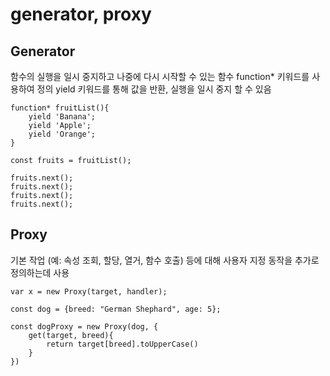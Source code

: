 # generator, proxy 

## Generator 
함수의 실행을 일시 중지하고 나중에 다시 시작할 수 있는 함수 
function* 키워드를 사용하여 정의 
yield 키워드를 통해 값을 반환, 실행을 일시 중지 할 수 있음 

```
function* fruitList(){
    yield 'Banana';
    yield 'Apple';
    yield 'Orange';
}

const fruits = fruitList();

fruits.next();
fruits.next();
fruits.next();
fruits.next();
```

## Proxy 
기본 작업 (예: 속성 조회, 할당, 열거, 함수 호출) 등에 대해 사용자 지정 동작을 추가로 정의하는데 사용

```
var x = new Proxy(target, handler);
```

```
const dog = {breed: "German Shephard", age: 5};

const dogProxy = new Proxy(dog, { 
    get(target, breed){
        return target[breed].toUpperCase()
    }
})

```